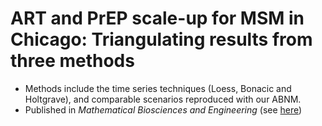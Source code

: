 # ART and PrEP scale-up for MSM in Chicago: Triangulating results from three methods
  - Methods include the time series techniques (Loess, Bonacic and Holtgrave), and comparable scenarios reproduced with our ABNM.
  - Published in _Mathematical Biosciences and Engineering_ (see [here](https://pubmed.ncbi.nlm.nih.gov/34198418/))
  
  
